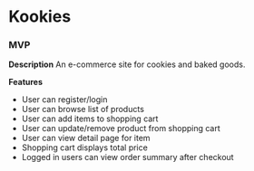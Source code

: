 # Kookies

### MVP
**Description**
An e-commerce site for cookies and baked goods.

**Features**
- User can register/login
- User can browse list of products
- User can add items to shopping cart
- User can update/remove product from shopping cart
- User can view detail page for item
- Shopping cart displays total price
- Logged in users can view order summary after checkout